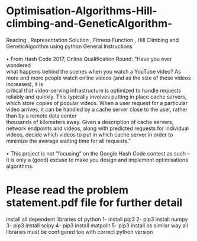 # Optimisation-Algorithms-Hill-climbing-and-GeneticAlgorithm-
Reading , Representation Solution ,  Fitness Function , Hill Climbing and GeneticAlgorithm  using python 
General Instructions<br/><br/>
• From Hash Code 2017, Online Qualification Round: ”Have you ever wondered<br/>
what happens behind the scenes when you watch a YouTube video? As more and
more people watch online videos (and as the size of these videos increases), it is<br/>
critical that video-serving infrastructure is optimized to handle requests reliably
and quickly. This typically involves putting in place cache servers, which store
copies of popular videos. When a user request for a particular video arrives, it can
be handled by a cache server close to the user, rather than by a remote data center<br/>
thousands of kilometers away. Given a description of cache servers, network
endpoints and videos, along with predicted requests for individual videos, decide
which videos to put in which cache server in order to minimize the average waiting
time for all requests.” <br/><br/>
• This project is not ”focusing” on the Google Hash Code contest as such – it is only a
(good) excuse to make you design and implement optimisations algorithms.<br/>

# Please read the problem statement.pdf file for further detail
 
install all dependent libraries of python 
1- install pip3
2- pip3 install numpy
3- pip3 install scipy
4- pip3 install matpolit
5- pip3 install os
similar way all libraries must be configured too with correct python version
